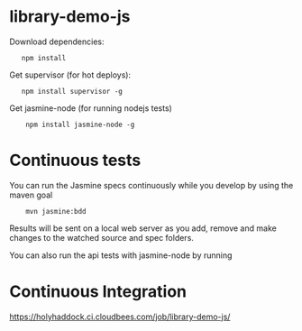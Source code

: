 library-demo-js
===============

Download dependencies:
```
   npm install
```
Get supervisor (for hot deploys):
```
   npm install supervisor -g
```

Get jasmine-node (for running nodejs tests)
```
	npm install jasmine-node -g
```

Continuous tests
================

You can run the Jasmine specs continuously while you develop by using the maven goal
```
	mvn jasmine:bdd
```

Results will be sent on a local web server as you add, remove and make changes to the watched source and spec folders.

You can also run the api tests with jasmine-node by running



Continuous Integration
======================
https://holyhaddock.ci.cloudbees.com/job/library-demo-js/
